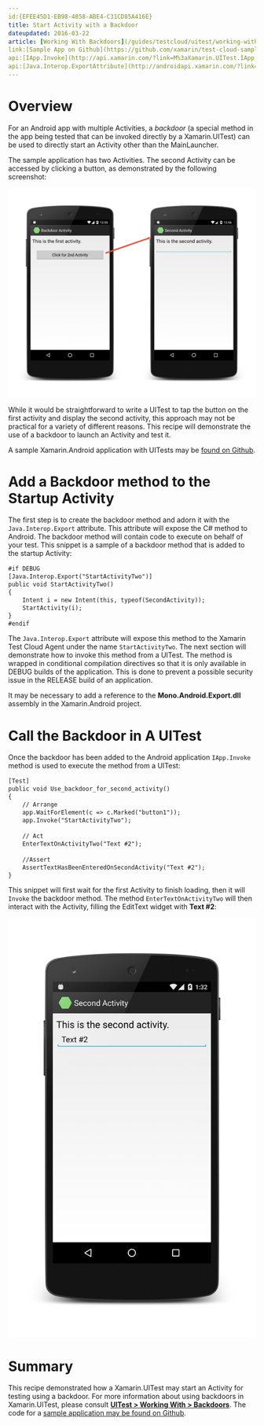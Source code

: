 ```yaml
---
id:{EFEE45D1-EB98-4858-ABE4-C31CD85A416E}
title: Start Activity with a Backdoor
dateupdated: 2016-03-22
article: [Working With Backdoors](/guides/testcloud/uitest/working-with/backdoors/)
link:[Sample App on Github](https://github.com/xamarin/test-cloud-samples/tree/master/android/BackdoorActivity)
api:[IApp.Invoke](http://api.xamarin.com/?link=M%3aXamarin.UITest.IApp.Invoke%28System.String%2cSystem.Object%29)
api:[Java.Interop.ExportAttribute](http://androidapi.xamarin.com/?link=T%3aJava.Interop.ExportAttribute)
---
```


# Overview

For an Android app with multiple Activities, a _backdoor_ (a special method in the app being tested that can be invoked directly by a Xamarin.UITest) can be used to directly start an Activity other than the MainLauncher.

The sample application has two Activities. The second Activity can be accessed by clicking a button, as demonstrated by the following screenshot:

![](Images/start-activity-01.png)

While it would be straightforward to write a UITest to tap the button on the first activity and display the second activity, this approach may not be practical for a variety of different reasons. This recipe will demonstrate the use of a backdoor to launch an Activity and test it.

A sample Xamarin.Android application with UITests may be [found on Github](https://github.com/xamarin/test-cloud-samples/tree/master/android/BackdoorActivity).

# Add a Backdoor method to the Startup Activity

The first step is to create the backdoor method and adorn it with the `Java.Interop.Export` attribute. This attribute will expose the C# method to Android. The backdoor method will contain code to execute on behalf of your test. This snippet is a sample of a backdoor method that is added to the startup Activity:

```
#if DEBUG
[Java.Interop.Export("StartActivityTwo")]
public void StartActivityTwo()
{
    Intent i = new Intent(this, typeof(SecondActivity));
    StartActivity(i);
}
#endif
```

The `Java.Interop.Export` attribute will expose this method to the Xamarin Test Cloud Agent under the name `StartActivityTwo`. The next section will demonstrate how to invoke this method from a UITest. The method is wrapped in conditional compilation directives so that it is only available in DEBUG builds of the application. This is done to prevent a possible security issue in the RELEASE build of an application.

<div class="note"><p>It may be necessary to add a reference to the <strong>Mono.Android.Export.dll</strong> assembly in the Xamarin.Android project.</p></div>

# Call the Backdoor in A UITest

Once the backdoor has been added to the Android application `IApp.Invoke` method is used to execute the method from a UITest: 

```
[Test]
public void Use_backdoor_for_second_activity()
{
    // Arrange
    app.WaitForElement(c => c.Marked("button1"));
    app.Invoke("StartActivityTwo");

    // Act 
    EnterTextOnActivityTwo("Text #2");

    //Assert
    AssertTextHasBeenEnteredOnSecondActivity("Text #2");
}
```

This snippet will first wait for the first Activity to finish loading, then it will `Invoke` the backdoor method. The method `EnterTextOnActivityTwo` will then interact with the Activity, filling the EditText widget with **Text #2**:

![](Images/start-activity-02.png)

# Summary

This recipe demonstrated how a Xamarin.UITest may start an Activity for testing using a backdoor. For more information about using backdoors in Xamarin.UITest, please consult **[UITest > Working With > Backdoors](/guides/testcloud/uitest/working-with/backdoors/)**. The code for a [sample application may be found on Github](https://github.com/xamarin/test-cloud-samples/tree/master/android/BackdoorActivity).
